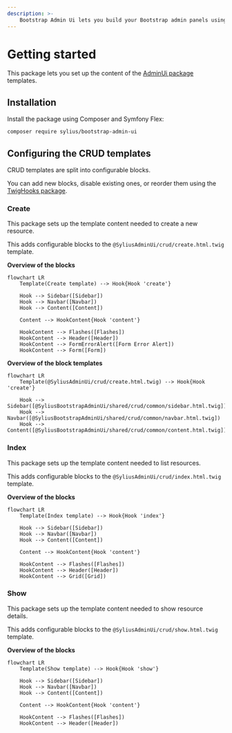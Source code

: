```yaml
---
description: >-
    Bootstrap Admin Ui lets you build your Bootstrap admin panels using Sylius and Symfony UX.
---
```


# Getting started

This package lets you set up the content of the [AdminUi package](../admin-ui/getting-started.md) templates.

## Installation

Install the package using Composer and Symfony Flex:

```bash
composer require sylius/bootstrap-admin-ui
```

## Configuring the CRUD templates

CRUD templates are split into configurable blocks.

You can add new blocks, disable existing ones, or reorder them using the [TwigHooks package](../twig-hooks/getting-started.md).

### Create

This package sets up the template content needed to create a new resource.

This adds configurable blocks to the `@SyliusAdminUi/crud/create.html.twig` template.

**Overview of the blocks**

```mermaid
flowchart LR
    Template(Create template) --> Hook{Hook 'create'}

    Hook --> Sidebar([Sidebar])
    Hook --> Navbar([Navbar])
    Hook --> Content([Content])
    
    Content --> HookContent{Hook 'content'}

    HookContent --> Flashes([Flashes])
    HookContent --> Header([Header])
    HookContent --> FormErrorAlert([Form Error Alert])
    HookContent --> Form([Form])
```

**Overview of the block templates**

```mermaid
flowchart LR
    Template(@SyliusAdminUi/crud/create.html.twig) --> Hook{Hook 'create'}

    Hook --> Sidebar([@SyliusBootstrapAdminUi/shared/crud/common/sidebar.html.twig])
    Hook --> Navbar([@SyliusBootstrapAdminUi/shared/crud/common/navbar.html.twig])
    Hook --> Content([@SyliusBootstrapAdminUi/shared/crud/common/content.html.twig])
```

### Index

This package sets up the template content needed to list resources.

This adds configurable blocks to the `@SyliusAdminUi/crud/index.html.twig` template.

**Overview of the blocks**

```mermaid
flowchart LR
    Template(Index template) --> Hook{Hook 'index'}

    Hook --> Sidebar([Sidebar])
    Hook --> Navbar([Navbar])
    Hook --> Content([Content])
    
    Content --> HookContent{Hook 'content'}

    HookContent --> Flashes([Flashes])
    HookContent --> Header([Header])
    HookContent --> Grid([Grid])
```

### Show

This package sets up the template content needed to show resource details.

This adds configurable blocks to the `@SyliusAdminUi/crud/show.html.twig` template.

**Overview of the blocks**

```mermaid
flowchart LR
    Template(Show template) --> Hook{Hook 'show'}

    Hook --> Sidebar([Sidebar])
    Hook --> Navbar([Navbar])
    Hook --> Content([Content])
    
    Content --> HookContent{Hook 'content'}

    HookContent --> Flashes([Flashes])
    HookContent --> Header([Header])
```
